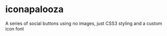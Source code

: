 iconapalooza
============

A series of social buttons using no images, just CSS3 styling and a custom icon font